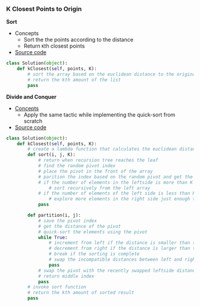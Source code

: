 ### K Closest Points to Origin
**Sort**
- Concepts
    - Sort the the points according to the distance
    - Return `K`th closest points
- [Source code](source/Sort.py)
```python
class Solution(object):
    def kClosest(self, points, K):
        # sort the array based on the euclidean distance to the original point 
        # return the kth amount of the list
        pass
```

**Divide and Conquer**
- [Concepts](images/divide.png)
    - Apply the same tactic while implementing the quick-sort from scratch
- [Source code](source/Recursive.py)
```python
class Solution(object):
    def kClosest(self, points, K):
        # create a lambda function that calculates the euclidean distance        
        def sort(i, j, K):
            # return when recursion tree reaches the leaf
            # find the random pivot index
            # place the pivot in the front of the array
            # parition the index based on the random pivot and get the pivot index
            # if the number of elements in the leftside is more than K 
                # sort recursively from the left array
            # if the number of elements of the left side is less than K 
                # explore more elements in the right side just enough to match the K
            pass

        def partition(i, j):
            # save the pivot index
            # get the distance of the pivot
            # quick-sort the elements using the pivot 
            while True:
                # increment from left if the distance is smaller than the pivot's
                # decrement from right if the distance is larger than the pivot's
                # break if the sorting is complete
                # swap the incompatible distances between left and right
                pass
            # swap the pivot with the recently swapped leftside distance
            # return middle index
            pass
        # invoke sort function
        # return the kth amount of sorted result
        pass
```

